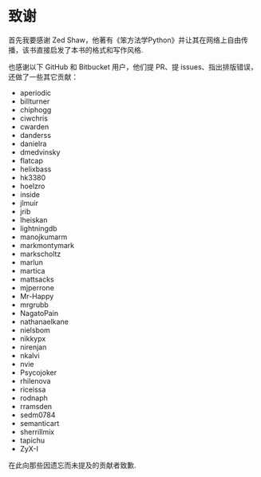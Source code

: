 # 致谢

首先我要感谢 Zed Shaw，他著有《笨方法学Python》并让其在网络上自由传播，该书直接启发了本书的格式和写作风格.

也感谢以下 GitHub 和 Bitbucket 用户，他们提 PR、提 issues、指出排版错误，还做了一些其它贡献：

- aperiodic
- billturner
- chiphogg
- ciwchris
- cwarden
- danderss
- danielra
- dmedvinsky
- flatcap
- helixbass
- hk3380
- hoelzro
- inside
- jlmuir
- jrib
- lheiskan
- lightningdb
- manojkumarm
- markmontymark
- markscholtz
- marlun
- martica
- mattsacks
- mjperrone
- Mr-Happy
- mrgrubb
- NagatoPain
- nathanaelkane
- nielsbom
- nikkypx
- nirenjan
- nkalvi
- nvie
- Psycojoker
- rhilenova
- riceissa
- rodnaph
- rramsden
- sedm0784
- semanticart
- sherrillmix
- tapichu
- ZyX-I

在此向那些因遗忘而未提及的贡献者致歉.